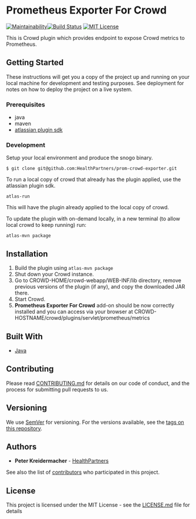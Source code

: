 # Prometheus Exporter For Crowd 

[![Maintainability](https://api.codeclimate.com/v1/badges/a6ffbd7f929997c28b9c/maintainability)](https://codeclimate.com/github/HealthPartners/prom-crowd-exporter)[![Build Status](https://api.travis-ci.org/HealthPartners/prom-crowd-exporter.svg?branch=master)](https://travis-ci.org/HealthPartners/prom-crowd-exporter/)
[![MIT License](https://badges.frapsoft.com/os/mit/mit.svg?v=102)](https://github.com/ellerbrock/open-source-badge/)

This is Crowd plugin which provides endpoint to expose Crowd metrics to Prometheus.

## Getting Started

These instructions will get you a copy of the project up and running on your local machine for development and testing purposes. See deployment for notes on how to deploy the project on a live system.

### Prerequisites

- java
- maven
- [atlassian plugin sdk](https://developer.atlassian.com/server/framework/atlassian-sdk/set-up-the-atlassian-plugin-sdk-and-build-a-project/)


### Development

Setup your local environment and produce the snogo binary.

```
$ git clone git@github.com:HealthPartners/prom-crowd-exporter.git
```

To run a local copy of crowd that already has the plugin applied, use the atlassian plugin sdk.

```
atlas-run
```

This will have the plugin already applied to the local copy of crowd.

To update the plugin with on-demand locally, in a new terminal (to allow local crowd to keep running) run:

```
atlas-mvn package
```

## Installation

1. Build the plugin using `atlas-mvn package`
1. Shut down your Crowd instance.
1. Go to CROWD-HOME/crowd-webapp/WEB-INF/lib directory, remove previous versions of the plugin (if any), and copy the downloaded JAR there.
1. Start Crowd.
1. **Prometheus Exporter For Crowd** add-on should be now correctly installed and you can access via your browser at CROWD-HOSTNAME/crowd/plugins/servlet/prometheus/metrics

## Built With

* [Java]()

## Contributing

Please read [CONTRIBUTING.md](CONTRIBUTING.md) for details on our code of conduct, and the process for submitting pull requests to us.

## Versioning

We use [SemVer](http://semver.org/) for versioning. For the versions available, see the [tags on this repository](https://github.com/healthpartners/prom-crowd-exporter/tags). 

## Authors

* **Peter Kreidermacher** - [HealthPartners](https://github.com/healthpartners)

See also the list of [contributors](https://github.com/healthpartners/prom-crowd-exporter/contributors) who participated in this project.

## License

This project is licensed under the MIT License - see the [LICENSE.md](LICENSE.md) file for details